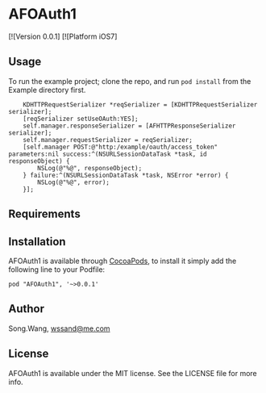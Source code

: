 # AFOAuth1

[![Version 0.0.1]
[![Platform iOS7]

## Usage

To run the example project; clone the repo, and run `pod install` from the Example directory first.

        KDHTTPRequestSerializer *reqSerializer = [KDHTTPRequestSerializer serializer];
        [reqSerializer setUseOAuth:YES];
        self.manager.responseSerializer = [AFHTTPResponseSerializer serializer];
        self.manager.requestSerializer = reqSerializer;
        [self.manager POST:@"http:/example/oauth/access_token" parameters:nil success:^(NSURLSessionDataTask *task, id responseObject) {
            NSLog(@"%@", responseObject);
        } failure:^(NSURLSessionDataTask *task, NSError *error) {
            NSLog(@"%@", error);
        }];

## Requirements

## Installation

AFOAuth1 is available through [CocoaPods](http://cocoapods.org), to install
it simply add the following line to your Podfile:

    pod "AFOAuth1", '~>0.0.1'

## Author

Song.Wang, wssand@me.com

## License

AFOAuth1 is available under the MIT license. See the LICENSE file for more info.

